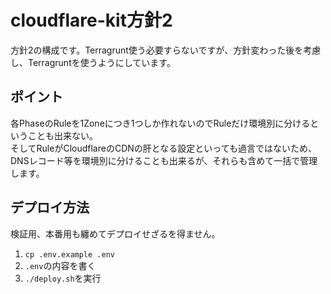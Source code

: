 # cloudflare-kit方針2

方針2の構成です。Terragrunt使う必要すらないですが、方針変わった後を考慮し、Terragruntを使うようにしています。

## ポイント

各PhaseのRuleを1Zoneにつき1つしか作れないのでRuleだけ環境別に分けるということも出来ない。  
そしてRuleがCloudflareのCDNの肝となる設定といっても過言ではないため、DNSレコード等を環境別に分けることも出来るが、それらも含めて一括で管理します。

## デプロイ方法

検証用、本番用も纏めてデプロイせざるを得ません。

1. `cp .env.example .env`
2. `.env`の内容を書く
3. `./deploy.sh`を実行
